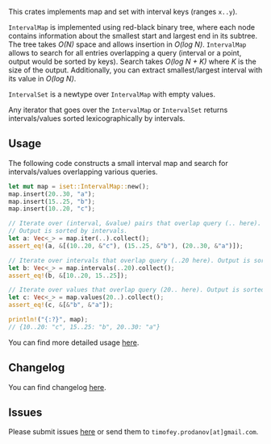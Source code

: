 This crates implements map and set with interval keys (ranges `x..y`).

`IntervalMap` is implemented using red-black binary tree, where each node contains
information about the smallest start and largest end in its subtree.
The tree takes *O(N)* space and allows insertion in *O(log N)*.
`IntervalMap` allows to search for all entries overlapping a query (interval or a point,
output would be sorted by keys). Search takes *O(log N + K)* where *K* is the size of the output.
Additionally, you can extract smallest/largest interval with its value in *O(log N)*.

`IntervalSet` is a newtype over `IntervalMap` with empty values.

Any iterator that goes over the `IntervalMap` or `IntervalSet`
returns intervals/values sorted lexicographically by intervals.

## Usage

The following code constructs a small interval map and search for intervals/values overlapping various queries.

```rust
let mut map = iset::IntervalMap::new();
map.insert(20..30, "a");
map.insert(15..25, "b");
map.insert(10..20, "c");

// Iterate over (interval, &value) pairs that overlap query (.. here).
// Output is sorted by intervals.
let a: Vec<_> = map.iter(..).collect();
assert_eq!(a, &[(10..20, &"c"), (15..25, &"b"), (20..30, &"a")]);

// Iterate over intervals that overlap query (..20 here). Output is sorted.
let b: Vec<_> = map.intervals(..20).collect();
assert_eq!(b, &[10..20, 15..25]);

// Iterate over values that overlap query (20.. here). Output is sorted by intervals.
let c: Vec<_> = map.values(20..).collect();
assert_eq!(c, &[&"b", &"a"]);

println!("{:?}", map);
// {10..20: "c", 15..25: "b", 20..30: "a"}
```

You can find more detailed usage [here](https://docs.rs/iset).

## Changelog
You can find changelog [here](https://gitlab.com/tprodanov/iset/-/releases).

## Issues
Please submit issues [here](https://gitlab.com/tprodanov/iset/issues) or send them to
`timofey.prodanov[at]gmail.com`.
